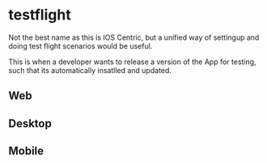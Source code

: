 # testflight

Not the best name as this is IOS Centric, but a unified way of settingup and doing test flight scenarios would be useful.

This is when a developer wants to release a version of the App for testing, such that its automatically insatlled and updated.

## Web

## Desktop

## Mobile
